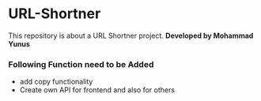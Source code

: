 # URL-Shortner
This repository is about a URL Shortner project. **Developed by Mohammad Yunus**

### Following Function need to be Added
* add copy functionality
* Create own API for frontend and also for others
